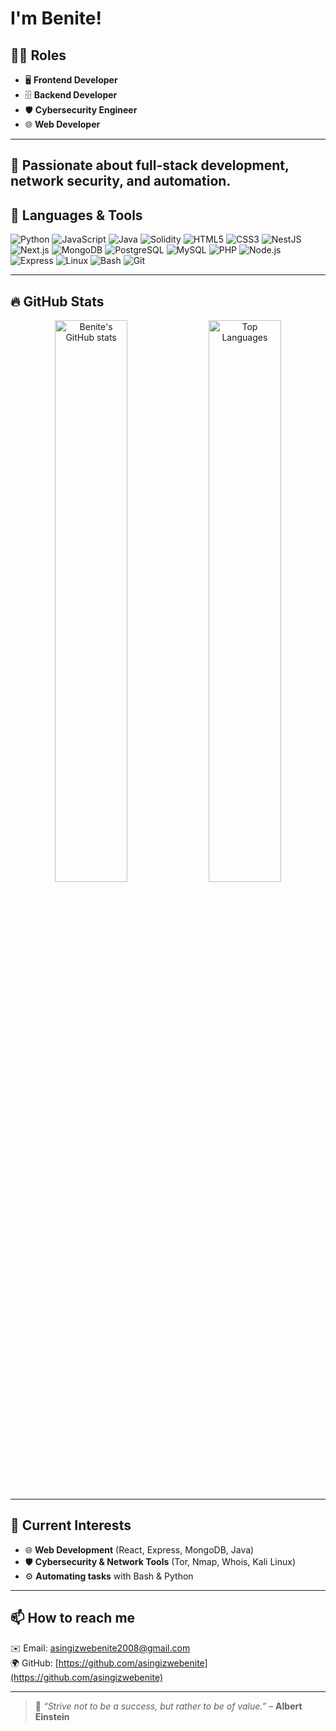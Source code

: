 # I'm **Benite!**
## 👨‍💻 Roles

- 🖥️ **Frontend Developer**  
- 🗄️ **Backend Developer**  
- 🛡️ **Cybersecurity Engineer**  
- 🌐 **Web Developer**

---

🚀 **Passionate about full-stack development, network security, and automation.**  
---

## 🧰 Languages & Tools

![Python](https://img.shields.io/badge/-Python-333333?style=for-the-badge&logo=python&logoColor=yellow)
![JavaScript](https://img.shields.io/badge/-JavaScript-333333?style=for-the-badge&logo=javascript&logoColor=F7DF1E)
![Java](https://img.shields.io/badge/-Java-333333?style=for-the-badge&logo=java&logoColor=007396)
![Solidity](https://img.shields.io/badge/-Solidity-333333?style=for-the-badge&logo=solidity&logoColor=363636)
![HTML5](https://img.shields.io/badge/-HTML5-333333?style=for-the-badge&logo=html5&logoColor=E34F26)
![CSS3](https://img.shields.io/badge/-CSS3-333333?style=for-the-badge&logo=css3&logoColor=1572B6)
![NestJS](https://img.shields.io/badge/-NestJS-333333?style=for-the-badge&logo=nestjs&logoColor=E0234E)
![Next.js](https://img.shields.io/badge/-Next.js-333333?style=for-the-badge&logo=next.js&logoColor=white)
![MongoDB](https://img.shields.io/badge/-MongoDB-333333?style=for-the-badge&logo=mongodb&logoColor=4DB33D)
![PostgreSQL](https://img.shields.io/badge/-PostgreSQL-333333?style=for-the-badge&logo=postgresql&logoColor=4169E1)
![MySQL](https://img.shields.io/badge/-MySQL-333333?style=for-the-badge&logo=mysql&logoColor=4479A1)
![PHP](https://img.shields.io/badge/-PHP-333333?style=for-the-badge&logo=php&logoColor=777BB4)
![Node.js](https://img.shields.io/badge/-Node.js-333333?style=for-the-badge&logo=node.js&logoColor=339933)
![Express](https://img.shields.io/badge/-Express-333333?style=for-the-badge&logo=express&logoColor=white)
![Linux](https://img.shields.io/badge/-Linux-333333?style=for-the-badge&logo=linux&logoColor=FCC624)
![Bash](https://img.shields.io/badge/-Bash-333333?style=for-the-badge&logo=gnu-bash&logoColor=4EAA25)
![Git](https://img.shields.io/badge/-Git-333333?style=for-the-badge&logo=git&logoColor=F05032)
 

---

## 🔥 GitHub Stats

<p align="center">
  <img src="https://github-readme-stats.vercel.app/api?username=asingizwebenite&show_icons=true&theme=radical" alt="Benite's GitHub stats" width="48%" />
  <img src="https://github-readme-stats.vercel.app/api/top-langs/?username=asingizwebenite&layout=compact&theme=radical" alt="Top Languages" width="48%" />
</p>

---

## 🌱 Current Interests

- 🌐 **Web Development** (React, Express, MongoDB, Java)  
- 🛡 **Cybersecurity & Network Tools** (Tor, Nmap, Whois, Kali Linux)  
- ⚙️ **Automating tasks** with Bash & Python  

---

## 📫 How to reach me

✉️ Email: [asingizwebenite2008@gmail.com](mailto:asingizwebenite2008@gmail.com)  
🌍 GitHub: [https://github.com/asingizwebenite](https://github.com/asingizwebenite)

---

> 💬 _“Strive not to be a success, but rather to be of value.”_ – **Albert Einstein**

